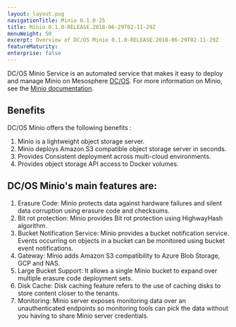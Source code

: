 ```yaml
---
layout: layout.pug
navigationTitle: Minio 0.1.0-25
title: Minio 0.1.0-RELEASE.2018-06-29T02-11-29Z
menuWeight: 50
excerpt: Overview of DC/OS Minio 0.1.0-RELEASE.2018-06-29T02-11-29Z
featureMaturity:
enterprise: false
---
```


DC/OS Minio Service is an automated service that makes it easy to deploy and manage Minio on Mesosphere [DC/OS](https://mesosphere.com/product/). For more information on Minio, see the [Minio documentation](https://docs.minio.io/).

## Benefits
DC/OS Minio offers the following benefits :
1. Minio is a lightweight object storage server.
2. Minio deploys Amazon S3 compatible object storage server in seconds.
3. Provides Consistent deployment across multi-cloud environments.
4. Provides object storage API access to Docker volumes.

## DC/OS Minio's main features are:
1. Erasure Code: Minio protects data against hardware failures and silent data corruption using erasure code and checksums.
2. Bit rot protection: Minio provides Bit rot protection using HighwayHash algorithm.
3. Bucket Notification Service: Minio provides a bucket notification service. Events occurring on objects in a bucket can be monitored using bucket event notifications.
4. Gateway: Minio adds Amazon S3 compatibility to Azure Blob Storage, GCP and NAS.
5. Large Bucket Support: It allows a single Minio bucket to expand over multiple erasure code deployment sets. 
6. Disk Cache: Disk caching feature refers to the use of caching disks to store content closer to the tenants. 
7. Monitoring: Minio server exposes monitoring data over an unauthenticated endpoints so monitoring tools can pick the data without you having to share Minio server credentials.
